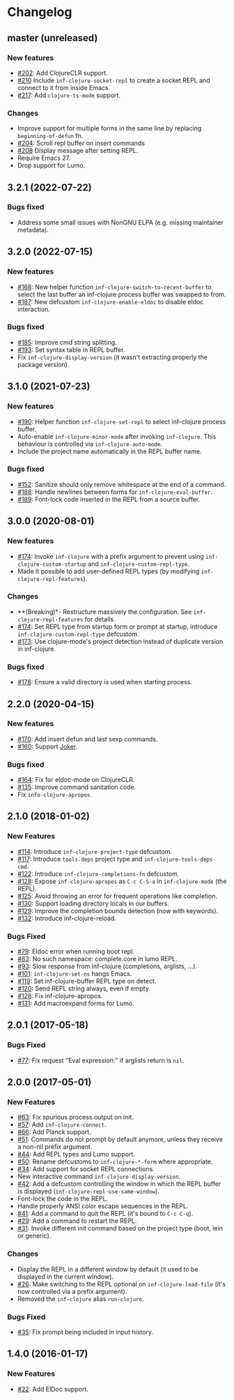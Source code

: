 # Changelog

## master (unreleased)

### New features

- [#202](https://github.com/clojure-emacs/inf-clojure/issues/202): Add ClojureCLR support.
- [#210](https://github.com/clojure-emacs/inf-clojure/pull/210) Include `inf-clojure-socket-repl` to create a socket REPL and connect to it from inside Emacs.
- [#217](https://github.com/clojure-emacs/inf-clojure/pull/217): Add `clojure-ts-mode` support.

### Changes

- Improve support for multiple forms in the same line by replacing `beginning-of-defun` fn.
- [#204](https://github.com/clojure-emacs/inf-clojure/issues/204): Scroll repl buffer on insert commands
- [#208](https://github.com/clojure-emacs/inf-clojure/pull/208) Display message after setting REPL.
- Require Emacs 27.
- Drop support for Lumo.

## 3.2.1 (2022-07-22)

### Bugs fixed

- Address some small issues with NonGNU ELPA (e.g. missing maintainer metadata).

## 3.2.0 (2022-07-15)

### New features

- [#168](https://github.com/clojure-emacs/inf-clojure/pull/197): New helper function `inf-clojure-switch-to-recent-buffer` to select the last buffer an inf-clojure process buffer was swapped to from.
- [#187](https://github.com/clojure-emacs/inf-clojure/pull/197): New defcustom `inf-clojure-enable-eldoc` to disable eldoc interaction.

### Bugs fixed

- [#185](https://github.com/clojure-emacs/inf-clojure/issues/185): Improve cmd string splitting.
- [#193](https://github.com/clojure-emacs/inf-clojure/pull/193): Set syntax table in REPL buffer.
- Fix `inf-clojure-display-version` (it wasn't extracting properly the package version).

## 3.1.0 (2021-07-23)

### New features

- [#190](https://github.com/clojure-emacs/inf-clojure/pull/190): Helper function `inf-clojure-set-repl` to select inf-clojure process buffer.
- Auto-enable `inf-clojure-minor-mode` after invoking `inf-clojure`. This behaviour is controlled via `inf-clojure-auto-mode`.
- Include the project name automatically in the REPL buffer name.

### Bugs fixed

- [#152](https://github.com/clojure-emacs/inf-clojure/issues/152): Sanitize should only remove whitespace at the end of a command.
- [#188](https://github.com/clojure-emacs/inf-clojure/pull/188): Handle newlines between forms for `inf-clojure-eval-buffer`.
- [#189](https://github.com/clojure-emacs/inf-clojure/pull/189): Font-lock code inserted in the REPL from a source buffer.

## 3.0.0 (2020-08-01)

### New features

- [#174](https://github.com/clojure-emacs/inf-clojure/pull/174): Invoke `inf-clojure` with a prefix argument to prevent using `inf-clojure-custom-startup` and `inf-clojure-custom-repl-type`.
- Made it possible to add user-defined REPL types (by modifying `inf-clojure-repl-features`).

### Changes

- **(Breaking)*- Restructure massively the configuration. See `inf-clojure-repl-features` for details.
- [#174](https://github.com/clojure-emacs/inf-clojure/pull/174): Set REPL type from startup form or prompt at startup, introduce `inf-clojure-custom-repl-type` defcustom.
- [#173](https://github.com/clojure-emacs/inf-clojure/issues/173): Use clojure-mode's project detection instead of duplicate version in inf-clojure.

### Bugs fixed

- [#178](https://github.com/clojure-emacs/inf-clojure/issues/178): Ensure a valid directory is used when starting process.

## 2.2.0 (2020-04-15)

### New features

- [#170](https://github.com/clojure-emacs/inf-clojure/pull/170): Add insert defun and last sexp commands.
- [#160](https://github.com/clojure-emacs/inf-clojure/pull/160): Support [Joker](https://joker-lang.org/).

### Bugs fixed

- [#164](https://github.com/clojure-emacs/inf-clojure/pull/164): Fix for eldoc-mode on ClojureCLR.
- [#135](https://github.com/clojure-emacs/inf-clojure/pull/135): Improve command sanitation code.
- Fix `info-clojure-apropos`.

## 2.1.0 (2018-01-02)

### New Features

- [#114](https://github.com/clojure-emacs/inf-clojure/pull/114): Introduce `inf-clojure-project-type` defcustom.
- [#117](https://github.com/clojure-emacs/inf-clojure/pull/117): Introduce `tools.deps` project type and `inf-clojure-tools-deps-cmd`.
- [#122](https://github.com/clojure-emacs/inf-clojure/pull/122): Introduce `inf-clojure-completions-fn` defcustom.
- [#128](https://github.com/clojure-emacs/inf-clojure/pull/128): Expose `inf-clojure-apropos` as `C-c C-S-a` in `inf-clojure-mode` (the REPL).
- [#125](https://github.com/clojure-emacs/inf-clojure/pull/125): Avoid throwing an error for frequent operations like completion.
- [#130](https://github.com/clojure-emacs/inf-clojure/pull/130): Support loading directory locals in our buffers.
- [#129](https://github.com/clojure-emacs/inf-clojure/pull/129): Improve the completion bounds detection (now with keywords).
- [#132](https://github.com/clojure-emacs/inf-clojure/pull/132): Introduce inf-clojure-reload.

### Bugs Fixed

- [#79](https://github.com/clojure-emacs/inf-clojure/pull/82): Eldoc error when running boot repl.
- [#83](https://github.com/clojure-emacs/inf-clojure/pull/85): No such namespace: complete.core in lumo REPL.
- [#93](https://github.com/clojure-emacs/inf-clojure/pull/93): Slow response from inf-clojure (completions, arglists, ...).
- [#101](https://github.com/clojure-emacs/inf-clojure/pull/101): `inf-clojure-set-ns` hangs Emacs.
- [#119](https://github.com/clojure-emacs/inf-clojure/pull/119): Set inf-clojure-buffer REPL type on detect.
- [#120](https://github.com/clojure-emacs/inf-clojure/pull/120): Send REPL string always, even if empty.
- [#128](https://github.com/clojure-emacs/inf-clojure/pull/128): Fix inf-clojure-apropos.
- [#131](https://github.com/clojure-emacs/inf-clojure/pull/131): Add macroexpand forms for Lumo.

## 2.0.1 (2017-05-18)

### Bugs Fixed

- [#77](https://github.com/clojure-emacs/inf-clojure/pull/77): Fix request "Eval expression:" if arglists return is `nil`.

## 2.0.0 (2017-05-01)

### New Features

- [#63](https://github.com/clojure-emacs/inf-clojure/pull/69): Fix spurious process output on init.
- [#57](https://github.com/clojure-emacs/inf-clojure/pull/68): Add `inf-clojure-connect`.
- [#66](https://github.com/clojure-emacs/inf-clojure/pull/56): Add Planck support.
- [#51](https://github.com/clojure-emacs/inf-clojure/pull/51): Commands do not prompt by default anymore, unless they receive a non-nil prefix argument.
- [#44](https://github.com/clojure-emacs/inf-clojure/pull/44): Add REPL types and Lumo support.
- [#50](https://github.com/clojure-emacs/inf-clojure/pull/50): Rename defcustoms to `inf-clojure-*-form` where appropriate.
- [#34](https://github.com/clojure-emacs/inf-clojure/pull/34): Add support for socket REPL connections.
- New interactive command `inf-clojure-display-version`.
- [#42](https://github.com/clojure-emacs/inf-clojure/issues/42): Add a defcustom controlling the window in which the REPL buffer is displayed (`inf-clojure-repl-use-same-window`).
- Font-lock the code in the REPL.
- Handle properly ANSI color escape sequences in the REPL.
- [#41](https://github.com/clojure-emacs/inf-clojure/issues/41): Add a command to quit the REPL (it's bound to `C-c C-q`).
- [#29](https://github.com/clojure-emacs/inf-clojure/issues/29): Add a command to restart the REPL.
- [#31](https://github.com/clojure-emacs/inf-clojure/issues/31): Invoke different init command based on the project type (boot, lein or generic).

### Changes

- Display the REPL in a different window by default (it used to be displayed in the current window).
- [#26](https://github.com/clojure-emacs/inf-clojure/issues/26): Make switching to the REPL optional on `inf-clojure-load-file` (it's now controlled via a prefix argument).
- Removed the `inf-clojure` alias `run-clojure`.

### Bugs Fixed

- [#35](https://github.com/clojure-emacs/inf-clojure/issues/35): Fix prompt being included in input history.

## 1.4.0 (2016-01-17)

### New Features

- [#22](https://github.com/clojure-emacs/inf-clojure/pull/22): Add ElDoc support.
